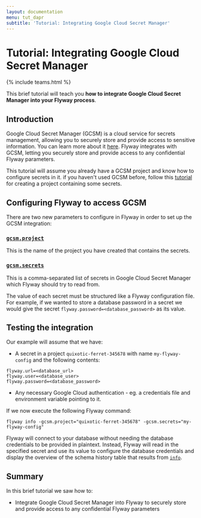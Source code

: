 ```yaml
---
layout: documentation
menu: tut_dapr
subtitle: 'Tutorial: Integrating Google Cloud Secret Manager'
---
```

# Tutorial: Integrating Google Cloud Secret Manager
{% include teams.html %}

This brief tutorial will teach you **how to integrate Google Cloud Secret Manager into your Flyway process**.

## Introduction

Google Cloud Secret Manager (GCSM) is a cloud service for secrets management, allowing you to securely store and 
provide access to sensitive information. You can learn more about it 
[here](https://cloud.google.com/secret-manager). Flyway integrates with GCSM, 
letting you securely store and provide access to any confidential Flyway parameters.

This tutorial will assume you already have a GCSM project and know how to configure secrets in it.
if you haven't used GCSM before, follow this [tutorial](https://cloud.google.com/secret-manager/docs/quickstart)
for creating a project containing some secrets.

## Configuring Flyway to access GCSM

There are two new parameters to configure in Flyway in order to set up the GCSM integration:

### [`gcsm.project`](/documentation/configuration/parameters/gcsmProject)

This is the name of the project you have created that contains the secrets.

### [`gcsm.secrets`](/documentation/configuration/parameters/gcsmSecrets)

This is a comma-separated list of secrets in Google Cloud Secret Manager which Flyway should try to read from. 

The value of each secret must be structured like a Flyway configuration file. For example, if we wanted to store a 
database password in a secret we would give the secret `flyway.password=<database_password>` as its value.

## Testing the integration

Our example will assume that we have:

- A secret in a project `quixotic-ferret-345678` with name `my-flyway-config` and the following contents:

```
flyway.url=<database_url>
flyway.user=<database_user>
flyway.password=<database_password>
```

- Any necessary Google Cloud authentication - eg. a credentials file and environment variable pointing to it.

If we now execute the following Flyway command: 

```
flyway info -gcsm.project="quixotic-ferret-345678" -gcsm.secrets="my-flyway-config"
```

Flyway will connect to your database without needing the database credentials to be provided in plaintext. 
Instead, Flyway will read in the specified secret and use its value to configure the database credentials and 
display the overview of the schema history table that results from [`info`](/documentation/command/info).

## Summary

In this brief tutorial we saw how to:

- Integrate Google Cloud Secret Manager into Flyway to securely store and provide access to any confidential Flyway parameters
